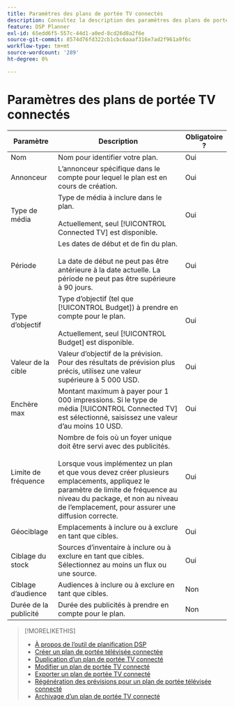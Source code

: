 ```yaml
---
title: Paramètres des plans de portée TV connectés
description: Consultez la description des paramètres des plans de portée de la télévision connectée.
feature: DSP Planner
exl-id: 65edd6f5-557c-44d1-a0ed-8cd26d8a2f6e
source-git-commit: 8574d76fd322cb1cbc6aaaf316e7ad2f961a9f6c
workflow-type: tm+mt
source-wordcount: '289'
ht-degree: 0%

---
```


# Paramètres des plans de portée TV connectés

| Paramètre | Description | Obligatoire ? |
| --- | --- | --- |
| Nom | Nom pour identifier votre plan. | Oui |
| Annonceur | L’annonceur spécifique dans le compte pour lequel le plan est en cours de création. | Oui |
| Type de média | Type de média à inclure dans le plan.<br><br>Actuellement, seul [!UICONTROL Connected TV] est disponible. | Oui |
| Période | Les dates de début et de fin du plan.<br><br>La date de début ne peut pas être antérieure à la date actuelle. La période ne peut pas être supérieure à 90 jours. | Oui |
| Type d’objectif | Type d’objectif (tel que [!UICONTROL Budget]) à prendre en compte pour le plan.<br><br>Actuellement, seul [!UICONTROL Budget] est disponible. | Oui |
| Valeur de la cible | Valeur d’objectif de la prévision. Pour des résultats de prévision plus précis, utilisez une valeur supérieure à 5 000 USD. | Oui |
| Enchère max | Montant maximum à payer pour 1 000 impressions. Si le type de média [!UICONTROL Connected TV] est sélectionné, saisissez une valeur d’au moins 10 USD. | Oui |
| Limite de fréquence | Nombre de fois où un foyer unique doit être servi avec des publicités.<br><br>Lorsque vous implémentez un plan et que vous devez créer plusieurs emplacements, appliquez le paramètre de limite de fréquence au niveau du package, et non au niveau de l’emplacement, pour assurer une diffusion correcte. | Oui |
| Géociblage | Emplacements à inclure ou à exclure en tant que cibles. | Oui |
| Ciblage du stock | Sources d’inventaire à inclure ou à exclure en tant que cibles. Sélectionnez au moins un flux ou une source. | Oui |
| Ciblage d’audience | Audiences à inclure ou à exclure en tant que cibles. | Non |
| Durée de la publicité | Durée des publicités à prendre en compte pour le plan. | Non |

>[!MORELIKETHIS]
>
>* [À propos de l’outil de planification DSP](planner-about.md)
>* [ Créer un plan de portée télévisée connectée ](planner-create.md)
>* [Duplication d’un plan de portée TV connecté](planner-duplicate.md)
>* [Modifier un plan de portée TV connecté](planner-edit.md)
>* [Exporter un plan de portée TV connecté](planner-export.md)
>* [Régénération des prévisions pour un plan de portée télévisée connecté](planner-forecast.md)
>* [ Archivage d’un plan de portée TV connecté](planner-archive.md)
